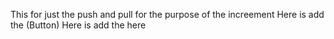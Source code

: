 This for just the push and pull 
for the purpose of the increement
Here is add the (Button)
Here is add the here

